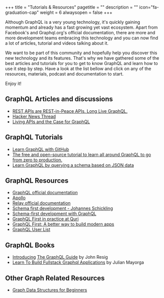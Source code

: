 +++
title = "Tutorials & Resources"
pagetitle = ""
description = ""
icon="fa-graduation-cap"
weight = 6
alwaysopen = false
+++

Although GraphQL is a very young technology, it's quickly gaining momentum and already has a fast growing yet vast ecosystem. Apart from Facebook's and Graphql.org's official documentation, there are more and more development teams embracing this technology and you can now find a lot of articles, tutorial and videos talking about it.

We want to be part of this community and hopefully help you discover this new technology and its features. That's why we have gathered some of the best articles and tutorials for you to get to know GraphQL and learn how to use it step by step. Have a look at the list bellow and click on any of the resources, materials, podcast and documentation to start.

Enjoy it!

## GraphQL Articles and discussions

- [REST APIs are REST-in-Peace APIs. Long Live GraphQL.](https://medium.freecodecamp.org/rest-apis-are-rest-in-peace-apis-long-live-graphql-d412e559d8e4) 
- [Hacker News Thread](https://news.ycombinator.com/item?id=16540638)
- [Living APIs and the Case for GraphQL](https://brandur.org/graphql)

## GraphQL Tutorials

- [Learn GraphQL with GitHub](https://github.com/blog/2412-learn-graphql-with-github )
- [The free and open-source tutorial to learn all around GraphQL to go from zero to production.](https://www.howtographql.com/)
- [Learn GraphQL by querying a schema based on JSON data](https://www.graphql.college/practice-graphql/)

## GraphQL Resources

- [GraphQL official documentation](http://graphql.org/learn/)
- [Apollo](http://dev.apollodata.com/)
- [Relay official documentation](http://facebook.github.io/relay/docs/getting-started.html) 
- [Schema first development - Johannes Schickling](https://www.youtube.com/watch?v=SdWI7XaAeeY)
- [Schema-first development with GraphQL](https://conferences.oreilly.com/fluent/fl-ca-2017/public/schedule/detail/58715)
- [GraphQL First in practice at Quri](https://dev-blog.apollodata.com/graphql-first-in-practice-at-quri-7bf84b260135)
- [GraphQL First: A better way to build modern apps](https://dev-blog.apollodata.com/graphql-first-a-better-way-to-build-modern-apps-b5a04f7121a0)
- [GraphQL User List](http://graphql.org/users/)

## GraphQL Books

- [Introducing](https://blog.graphql.guide/introducing-the-graphql-guide-11a5ae48628a) [The GraphQL Guide](https://graphql.guide/) by John Resig
- [Learn To Build Fullstack Graphql Applications](https://www.graphql.college/fullstack-graphql) by Julian Mayorga

## Other Graph Related Resources

- [Graph Data Structures for Beginners
](https://adrianmejia.com/blog/2018/05/14/data-structures-for-beginners-graphs-time-complexity-tutorial/) 
